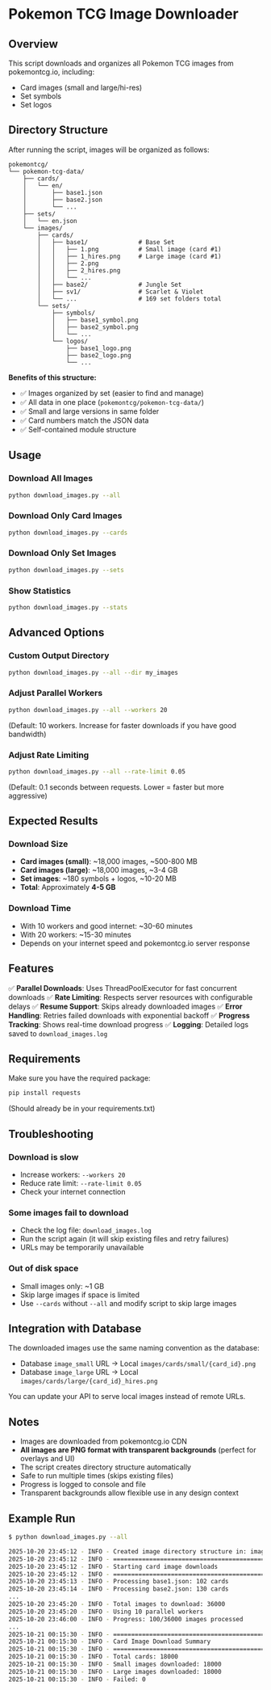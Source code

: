 # Pokemon TCG Image Downloader

## Overview

This script downloads and organizes all Pokemon TCG images from pokemontcg.io, including:
- Card images (small and large/hi-res)
- Set symbols
- Set logos

## Directory Structure

After running the script, images will be organized as follows:

```
pokemontcg/
└── pokemon-tcg-data/
    ├── cards/
    │   └── en/
    │       ├── base1.json
    │       ├── base2.json
    │       └── ...
    ├── sets/
    │   └── en.json
    └── images/
        ├── cards/
        │   ├── base1/              # Base Set
        │   │   ├── 1.png           # Small image (card #1)
        │   │   ├── 1_hires.png     # Large image (card #1)
        │   │   ├── 2.png
        │   │   ├── 2_hires.png
        │   │   └── ...
        │   ├── base2/              # Jungle Set
        │   ├── sv1/                # Scarlet & Violet
        │   └── ...                 # 169 set folders total
        └── sets/
            ├── symbols/
            │   ├── base1_symbol.png
            │   ├── base2_symbol.png
            │   └── ...
            └── logos/
                ├── base1_logo.png
                ├── base2_logo.png
                └── ...
```

**Benefits of this structure:**
- ✅ Images organized by set (easier to find and manage)
- ✅ All data in one place (`pokemontcg/pokemon-tcg-data/`)
- ✅ Small and large versions in same folder
- ✅ Card numbers match the JSON data
- ✅ Self-contained module structure

## Usage

### Download All Images
```bash
python download_images.py --all
```

### Download Only Card Images
```bash
python download_images.py --cards
```

### Download Only Set Images
```bash
python download_images.py --sets
```

### Show Statistics
```bash
python download_images.py --stats
```

## Advanced Options

### Custom Output Directory
```bash
python download_images.py --all --dir my_images
```

### Adjust Parallel Workers
```bash
python download_images.py --all --workers 20
```
(Default: 10 workers. Increase for faster downloads if you have good bandwidth)

### Adjust Rate Limiting
```bash
python download_images.py --all --rate-limit 0.05
```
(Default: 0.1 seconds between requests. Lower = faster but more aggressive)

## Expected Results

### Download Size
- **Card images (small)**: ~18,000 images, ~500-800 MB
- **Card images (large)**: ~18,000 images, ~3-4 GB
- **Set images**: ~180 symbols + logos, ~10-20 MB
- **Total**: Approximately **4-5 GB**

### Download Time
- With 10 workers and good internet: ~30-60 minutes
- With 20 workers: ~15-30 minutes
- Depends on your internet speed and pokemontcg.io server response

## Features

✅ **Parallel Downloads**: Uses ThreadPoolExecutor for fast concurrent downloads
✅ **Rate Limiting**: Respects server resources with configurable delays
✅ **Resume Support**: Skips already downloaded images
✅ **Error Handling**: Retries failed downloads with exponential backoff
✅ **Progress Tracking**: Shows real-time download progress
✅ **Logging**: Detailed logs saved to `download_images.log`

## Requirements

Make sure you have the required package:
```bash
pip install requests
```
(Should already be in your requirements.txt)

## Troubleshooting

### Download is slow
- Increase workers: `--workers 20`
- Reduce rate limit: `--rate-limit 0.05`
- Check your internet connection

### Some images fail to download
- Check the log file: `download_images.log`
- Run the script again (it will skip existing files and retry failures)
- URLs may be temporarily unavailable

### Out of disk space
- Small images only: ~1 GB
- Skip large images if space is limited
- Use `--cards` without `--all` and modify script to skip large images

## Integration with Database

The downloaded images use the same naming convention as the database:
- Database `image_small` URL → Local `images/cards/small/{card_id}.png`
- Database `image_large` URL → Local `images/cards/large/{card_id}_hires.png`

You can update your API to serve local images instead of remote URLs.

## Notes

- Images are downloaded from pokemontcg.io CDN
- **All images are PNG format with transparent backgrounds** (perfect for overlays and UI)
- The script creates directory structure automatically
- Safe to run multiple times (skips existing files)
- Progress is logged to console and file
- Transparent backgrounds allow flexible use in any design context

## Example Run

```bash
$ python download_images.py --all

2025-10-20 23:45:12 - INFO - Created image directory structure in: images
2025-10-20 23:45:12 - INFO - ============================================================
2025-10-20 23:45:12 - INFO - Starting card image downloads
2025-10-20 23:45:12 - INFO - ============================================================
2025-10-20 23:45:13 - INFO - Processing base1.json: 102 cards
2025-10-20 23:45:14 - INFO - Processing base2.json: 130 cards
...
2025-10-20 23:45:20 - INFO - Total images to download: 36000
2025-10-20 23:45:20 - INFO - Using 10 parallel workers
2025-10-20 23:46:00 - INFO - Progress: 100/36000 images processed
...
2025-10-21 00:15:30 - INFO - ============================================================
2025-10-21 00:15:30 - INFO - Card Image Download Summary
2025-10-21 00:15:30 - INFO - ============================================================
2025-10-21 00:15:30 - INFO - Total cards: 18000
2025-10-21 00:15:30 - INFO - Small images downloaded: 18000
2025-10-21 00:15:30 - INFO - Large images downloaded: 18000
2025-10-21 00:15:30 - INFO - Failed: 0
```

